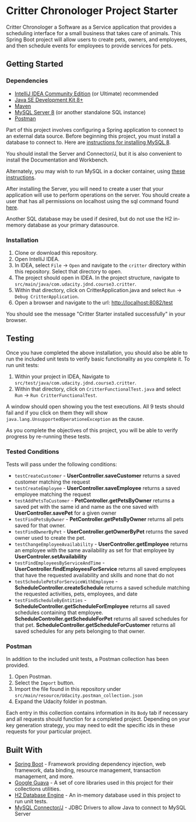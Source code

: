 # Critter Chronologer Project Starter

Critter Chronologer a Software as a Service application that provides a scheduling interface for a small business that takes care of animals. This Spring Boot project will allow users to create pets, owners, and employees, and then schedule events for employees to provide services for pets.


## Getting Started

### Dependencies

* [IntelliJ IDEA Community Edition](https://www.jetbrains.com/idea/download) (or Ultimate) recommended 
* [Java SE Development Kit 8+](https://www.oracle.com/technetwork/java/javase/downloads/index.html)
* [Maven](https://maven.apache.org/download.cgi)
* [MySQL Server 8](https://dev.mysql.com/downloads/mysql/) (or another standalone SQL instance)
* [Postman](https://www.getpostman.com/downloads/)

Part of this project involves configuring a Spring application to connect to an external data source. Before beginning this project, you must install a database to connect to. Here are [instructions for installing MySQL 8](https://dev.mysql.com/doc/refman/8.0/en/installing.html).

You should install the Server and Connector/J, but it is also convenient to install the Documentation and Workbench.

Alternately, you may wish to run MySQL in a docker container, using [these instructions](https://hub.docker.com/_/mysql/).

After installing the Server, you will need to create a user that your application will use to perform operations on the server. You should create a user that has all permissions on localhost using the sql command found [here](https://dev.mysql.com/doc/refman/8.0/en/creating-accounts.html).

Another SQL database may be used if desired, but do not use the H2 in-memory database as your primary datasource.

### Installation

1. Clone or download this repository.
2. Open IntelliJ IDEA.
3. In IDEA, select `File` -> `Open` and navigate to the `critter` directory within this repository. Select that directory to open.
4. The project should open in IDEA. In the project structure, navigate to `src/main/java/com.udacity.jdnd.course3.critter`. 
5. Within that directory, click on CritterApplication.java and select `Run` -> `Debug CritterApplication`. 
6. Open a browser and navigate to the url: [http://localhost:8082/test](http://localhost:8082/test)

You should see the message "Critter Starter installed successfully" in your browser.

## Testing

Once you have completed the above installation, you should also be able to run the included unit tests to verify basic functionality as you complete it. To run unit tests:

1. Within your project in IDEA, Navigate to `src/test/java/com.udacity.jdnd.course3.critter`.
2. Within that directory, click on `CritterFunctionalTest.java` and select `Run` -> `Run CritterFunctionalTest`.

A window should open showing you the test executions. All 9 tests should fail and if you click on them they will show `java.lang.UnsupportedOperationeException` as the cause.

As you complete the objectives of this project, you will be able to verify progress by re-running these tests.

### Tested Conditions
Tests will pass under the following conditions:

* `testCreateCustomer` - **UserController.saveCustomer** returns a saved customer matching the request
* `testCreateEmployee` - **UserController.saveEmployee** returns a saved employee matching the request
* `testAddPetsToCustomer` - **PetController.getPetsByOwner** returns a saved pet with the same id and name as the one saved with **UserController.savePet** for a given owner
* `testFindPetsByOwner` - **PetController.getPetsByOwner** returns all pets saved for that owner.
* `testFindOwnerByPet` - **UserController.getOwnerByPet** returns the saved owner used to create the pet.
* `testChangeEmployeeAvailability` - **UserController.getEmployee** returns an employee with the same availability as set for that employee by **UserControler.setAvailability**
* `testFindEmployeesByServiceAndTime` - **UserController.findEmployeesForService** returns all saved employees that have the requested availability and skills and none that do not
* `testSchedulePetsForServiceWithEmployee` - **ScheduleController.createSchedule** returns a saved schedule matching the requested activities, pets, employees, and date
* `testFindScheduleByEntities` - **ScheduleController.getScheduleForEmployee** returns all saved schedules containing that employee. **ScheduleController.getScheduleForPet** returns all saved schedules for that pet. **ScheduleController.getScheduleForCustomer** returns all saved schedules for any pets belonging to that owner.

### Postman
In addition to the included unit tests, a Postman collection has been provided. 

1. Open Postman.
2. Select the `Import` button.
3. Import the file found in this repository under `src/main/resource/Udacity.postman_collection.json`
4. Expand the Udacity folder in postman.

Each entry in this collection contains information in its `Body` tab if necessary and all requests should function for a completed project. Depending on your key generation strategy, you may need to edit the specific ids in these requests for your particular project.

## Built With

* [Spring Boot](https://spring.io/projects/spring-boot) - Framework providing dependency injection, web framework, data binding, resource management, transaction management, and more.
* [Google Guava](https://github.com/google/guava) - A set of core libraries used in this project for their collections utilities.
* [H2 Database Engine](https://www.h2database.com/html/main.html) - An in-memory database used in this project to run unit tests.
* [MySQL Connector/J](https://www.mysql.com/products/connector/) - JDBC Drivers to allow Java to connect to MySQL Server


